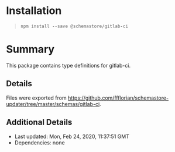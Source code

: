 # Installation
> `npm install --save @schemastore/gitlab-ci`

# Summary
This package contains type definitions for gitlab-ci.

## Details
Files were exported from https://github.com/ffflorian/schemastore-updater/tree/master/schemas/gitlab-ci.

## Additional Details
* Last updated: Mon, Feb 24, 2020, 11:37:51 GMT
* Dependencies: none
